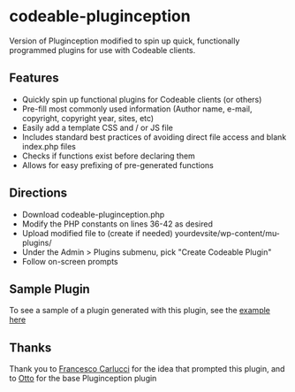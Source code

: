 # codeable-pluginception
Version of Pluginception modified to spin up quick, functionally programmed plugins for use with Codeable clients.

## Features
* Quickly spin up functional plugins for Codeable clients (or others)
* Pre-fill most commonly used information (Author name, e-mail, copyright, copyright year, sites, etc)
* Easily add a template CSS and / or JS file
* Includes standard best practices of avoiding direct file access and blank index.php files
* Checks if functions exist before declaring them
* Allows for easy prefixing of pre-generated functions

## Directions
* Download codeable-pluginception.php
* Modify the PHP constants on lines 36-42 as desired
* Upload modified file to (create if needed) yourdevsite/wp-content/mu-plugins/
* Under the Admin > Plugins submenu, pick "Create Codeable Plugin"
* Follow on-screen prompts
## Sample Plugin
To see a sample of a plugin generated with this plugin, see the [example here](https://github.com/duplaja/sample-codeable-gen-plugin)

## Thanks
Thank you to [Francesco Carlucci](https://github.com/FrancescoCarlucci/) for the idea that prompted this plugin, and to [Otto](http://ottopress.com/) for the base Pluginception plugin
